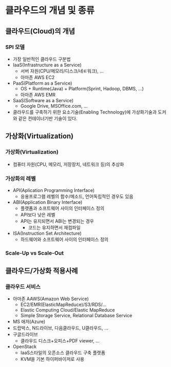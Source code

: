 # 클라우드의 개념 및 종류

## 클라우드(Cloud)의 개념
### SPI 모델
- 가장 일반적인 클라우드 구분법
- IaaS(Infrastructure as a Service)
    - 서버 자원(CPU/메모리/디스크/네ㅌ워크), ...
    - 아마존 AWS EC2
- PaaS(Platform as a Service)
    - OS + Runtime(Java) + Platform(Sprint, Hadoop, DBMS, ...)
    - 아마존 AWS EMR
- SaaS(Software as a Service)
    - Google Drive, MSOffice.com, ...
- 클라우드를 구축하기 위한 요소기술(Enabling Technology)에 가상화기술과 도커와 같은 컨테이너기반 기술이 있다.


## 가상화(Virtualization)
### 가상화(Virtualization)
- 컴퓨터 자원(CPU, 메모리, 저장장치, 네트워크 등)의 추상화
### 가상화의 레벨
- API(Aplication Programming Interface)
    - 응용프로그램 레벨의 함수/메소드, 언어독립적인 경우도 있음
- ABI(Application Binary Interface)
    - 플랫폼과 소프트웨어 사이의 인터페이스 정의
    - API보다 낮은 레벨
    - API는 유지되면서 ABI는 변경되는 경우
        - 코드는 유지하면서 재컴파일
- ISA(Instruction Set Architecture)
    - 하드웨어와 소프트웨어 사이의 인터페이스 정의    
### Scale-Up vs Scale-Out

## 클라우드/가상화 적용사례
### 클라우드 서비스
- 아마존 AAWS(Amazon Web Service)
    - EC2/EMR(ElasticMapReduce)/S3/RDS/...
    - Elastic Computing Cloud/Elastic MapReduce
    - Simple Storage Service, Relational Database Service
- MS 애저(Azure)
- 드랍박스, N드라이브, 다음클라우드, U클라우드, ...
- 구글드라이브
    - 클라우드 디스크+오피스+PDF viewer, ...
- OpenStack
    - IaaS스타일의 오픈소스 클라우드 구축 플랫폼
    - KVM을 기본 하이퍼바이저로 사용